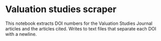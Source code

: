 # Valuation studies scraper

This notebook extracts DOI numbers for the Valuation Studies Journal articles and the articles cited. Writes to text files that separate each DOI with a newline. 
